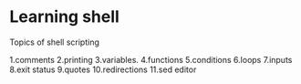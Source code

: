# Learning shell
Topics of shell scripting

1.comments
2.printing
3.variables.
4.functions
5.conditions
6.loops
7.inputs
8.exit status
9.quotes
10.redirections
11.sed editor
